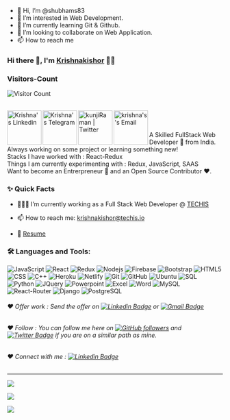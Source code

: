 - 👋 Hi, I’m @shubhams83
- 👀 I’m interested in Web Development.
- 🌱 I’m currently learning Git & Github.
- 💞️ I’m looking to collaborate on Web Application.
- 📫 How to reach me 

<!---
shubhams83/shubhams83 is a ✨ special ✨ repository because its `README.md` (this file) appears on your GitHub profile.
You can click the Preview link to take a look at your changes.
--->
### Hi there 👋, I'm [Krishnakishor](https://github.com/krishnakishor13) 👨‍💻

### Visitors-Count
![Visitor Count](https://profile-counter.glitch.me/{krishnakishor13}/count.svg)   

<br/>

<a href="https://www.linkedin.com/in/imkrishna13/">
  <img align="left" alt="Krishna's Linkedin" width="80px" src="https://img.shields.io/badge/LinkedIn-0077B5?style=for-the-badge&logo=linkedin&logoColor=white" />
</a>

<a href="https://t.me/jrnair13">
  <img align="left" alt="Krishna's Telegram" width="80px" src="https://img.shields.io/badge/Telegram-2CA5E0?style=for-the-badge&logo=telegram&logoColor=white" />
</a>

<a href="https://twitter.com/mrkunjiraman">
  <img align="left" alt="kunjiRaman | Twitter" width="80px" src="https://img.shields.io/badge/Twitter-1DA1F2?style=for-the-badge&logo=twitter&logoColor=white" />
</a>

<a href="mailto:krishnakishor@techis.io">
  <img align="left" alt="krishna's's Email" width="80px" src="https://img.shields.io/badge/Gmail-D14836?style=for-the-badge&logo=gmail&logoColor=white" />
</a>


<br />

<br/>

<p>
A Skilled FullStack Web Developer 🚀 from India. Always working on some project or learning something new!
<br/>
Stacks I have worked with : React-Redux
<br/>  
Things I am currently experimenting with : Redux, JavaScript, SAAS
<br/>
Want to become an Entrerpreneur 💸 and an Open Source Contributor ❤️.
</p>


  
  
### ✨ Quick Facts

- 👨🏽‍💻 I’m currently working as a Full Stack Web Developer @ [TECHIS](https://techis.io/)

- 📫 How to reach me: krishnakishor@techis.io
- 📝 [Resume](https://drive.google.com/file/d/1bUOC23UPBNhVu5d-EQ4OKuvNikMFWOar/view?usp=sharing)

### 🛠️ Languages and Tools:

![JavaScript](https://img.shields.io/badge/JavaScript-F7DF1E?style=for-the-badge&logo=javascript&logoColor=black)
![React](https://img.shields.io/badge/C%2B%2B-00599C?style=for-the-badge&logo=c%2B%2B&logoColor=white)
![Redux](https://img.shields.io/badge/Redux-593D88?style=for-the-badge&logo=redux&logoColor=white)
![Nodejs](https://img.shields.io/badge/Node.js-43853D?style=for-the-badge&logo=node.js&logoColor=white)
![Firebase](https://img.shields.io/badge/-Firebase-black?style=flat-square&logo=Firebase)
![Bootstrap](https://img.shields.io/badge/Bootstrap-563D7C?style=for-the-badge&logo=bootstrap&logoColor=white)
![HTML5](	https://img.shields.io/badge/HTML-239120?style=for-the-badge&logo=html5&logoColor=white)
![CSS](https://img.shields.io/badge/CSS-239120?&style=for-the-badge&logo=css3&logoColor=white)
![C++](https://img.shields.io/badge/C%2B%2B-00599C?style=for-the-badge&logo=c%2B%2B&logoColor=white)
![Heroku](https://img.shields.io/badge/Heroku-430098?style=for-the-badge&logo=heroku&logoColor=white)
![Netlify](https://img.shields.io/badge/Netlify-00C7B7?style=for-the-badge&logo=netlify&logoColor=white)
![Git](https://img.shields.io/badge/-Git-black?style=flat-square&logo=git)
![GitHub](https://img.shields.io/badge/-GitHub-black?style=flat-square&logo=github)
![Ubuntu](https://img.shields.io/badge/-Ubuntu-black?style=flat-square&logo=ubuntu)
![SQL](https://img.shields.io/badge/SQLite-07405E?style=for-the-badge&logo=sqlite&logoColor=white)
![Python](https://img.shields.io/badge/Python-3776AB?style=for-the-badge&logo=python&logoColor=white)
![JQuery](https://img.shields.io/badge/jQuery-0769AD?style=for-the-badge&logo=jquery&logoColor=white)
![Powerpoint](https://img.shields.io/badge/Microsoft_PowerPoint-B7472A?style=for-the-badge&logo=microsoft-powerpoint&logoColor=white)
![Excel](https://img.shields.io/badge/Microsoft_Excel-217346?style=for-the-badge&logo=microsoft-excel&logoColor=white)
![Word](https://img.shields.io/badge/Microsoft_Word-2B579A?style=for-the-badge&logo=microsoft-word&logoColor=white)
![MySQL](https://img.shields.io/badge/MySQL-00000F?style=for-the-badge&logo=mysql&logoColor=white)
![React-Router](https://img.shields.io/badge/React_Router-CA4245?style=for-the-badge&logo=react-router&logoColor=white)
![Django](https://img.shields.io/badge/Django-092E20?style=for-the-badge&logo=django&logoColor=white)
![PostgreSQL](https://img.shields.io/badge/PostgreSQL-316192?style=for-the-badge&logo=postgresql&logoColor=white)



###### ❤️ Offer work : Send the offer on [![Linkedin Badge](https://img.shields.io/badge/-Krishnakishor-blue?style=flat-square&logo=Linkedin&logoColor=white&link=https://www.linkedin.com/in/imkrishna13/)](https://www.linkedin.com/in/imkrishna13/) or [![Gmail Badge](https://img.shields.io/badge/-krishnakishor@techis.io-c14438?style=flat-square&logo=Gmail&logoColor=white&link=mailto:krishnakishor@techis.io)](mailto:krishnakishor@techis.io)


###### ❤️ Follow : You can follow me here on [![GitHub followers](https://img.shields.io/github/followers/krishnakishor13?label=Follow&style=social)](https://github.com/krishnakishor13/?tab=follow) and [![Twitter Badge](https://img.shields.io/badge/-@mrkunjiraman-1ca0f1?style=flat-square&labelColor=1ca0f1&logo=twitter&logoColor=white&link=https://twitter.com/mrkunjiraman)](https://twitter.com/mrkunjiraman) if you are on a similar path as mine.


###### ❤️ Connect with me : [![Linkedin Badge](https://img.shields.io/badge/-Krishnakishor-blue?style=flat-square&logo=Linkedin&logoColor=white&link=https://www.linkedin.com/in/imkrishna13/)](https://www.linkedin.com/in/imkrishna13/)


----------------------------------------------------------

![](https://github-readme-stats.vercel.app/api?username=krishnakishor13&theme=blue-green)


![](https://github-readme-stats.vercel.app/api/top-langs/?username=krishnakishor13&theme=blue-green)


![](https://img.shields.io/badge/Maintained%3F-yes-green.svg)

<!---
krishnakishor13/krishnakishor13 is a ✨ special ✨ repository because its `README.md` (this file) appears on your GitHub profile.
You can click the Preview link to take a look at your changes.
--->
